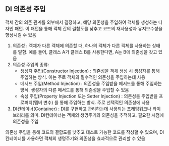 ## DI 의존성 주입
객체 간의 의존 관계를 외부에서 결정하고, 해당 의존성을 주입하여 객체를 생성하는 디자인 패턴. 이 패턴을 통해
객체 간의 결합도를 낮추고 코드의 재사용성과 유지보수성을 향상시킬 수 있음

1. 의존성 : 객체가 다른 객체에 의존할 때, 하나의 객체가 다른 객체를 사용하는 상태를 말함. 예를 들어,
클래스 A가 클래스 B를 사용한다면, A는 B에 의존성을 갖고 있음
2. 의존성 주입의 종류:
    - 생성자 주입(Constructor Injection) : 의존성을 객체 생성 시 생성자를 통해 주입하는 방식.
   이는 주로 객체의 필수적인 의존성을 주입하는데 사용
    - 메서드 주입(Method Injection) : 의존성을 주입받을 메서드를 통해 주입하는 방식. 생성자의 다른
   메서드를 통해 의존성을 주입할 수 있음
    - 속성 주입(Property Injection 또는 Setter Injection) : 의존성을 주입받을 프로퍼티(멤버 변수)
   를 통해 주입하는 방식. 주로 선택적인 의존성에 사용
3. DI컨테이너(Container) : DI를 구현하고 관리하는데 사용되는 프레임워크나 라이브러리를 의미.
DI컨테이너는 객체의 생명주기와 의존성을 추적하고, 필요한 시점에 의존성을 주입

의존성 주입을 통해 코드의 결합도를 낮추고 테스트 가능한 코드를 작성할 수 있으며, DI컨테이너를 사용하면
객체의 생명주기와 의존성을 효과적으로 관리할 수 있음